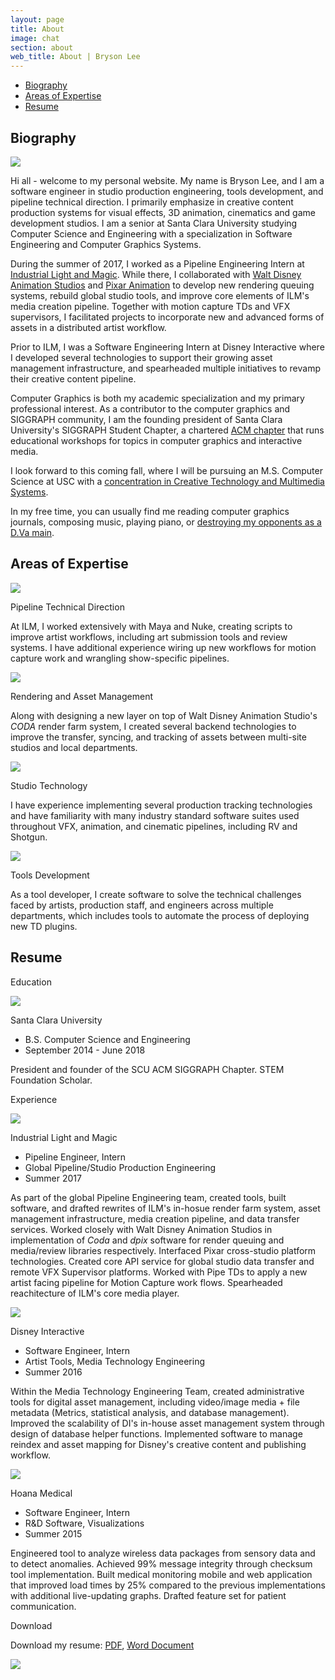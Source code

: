 ```yaml
---
layout: page
title: About
image: chat
section: about
web_title: About | Bryson Lee
---
```



* [Biography](#biography)
* [Areas of Expertise](#areas-of-expertise)
* [Resume](#resume)


## Biography
<img id="bio-portrait" src="/assets/img/me2.jpg">

Hi all - welcome to my personal website. My name is Bryson Lee, and I am a software engineer in studio production engineering, tools development, and pipeline technical direction. I primarily emphasize in creative content production systems for visual effects, 3D animation, cinematics and game development studios. I am a senior at Santa Clara University studying Computer Science and Engineering with a specialization in Software Engineering and Computer Graphics Systems.

During the summer of 2017, I worked as a Pipeline Engineering Intern at [Industrial Light and Magic](http://www.blizzard.com/). While there, I collaborated with [Walt Disney Animation Studios](https://www.disneyanimation.com/) and [Pixar Animation](https://www.pixar.com/) to develop new rendering queuing systems, rebuild global studio tools, and improve core elements of ILM's media creation pipeline. Together with motion capture TDs and VFX supervisors, I facilitated projects to incorporate new and  advanced forms of assets in a distributed artist workflow.

Prior to ILM, I was a Software Engineering Intern at Disney Interactive where I developed several technologies to support their growing asset management infrastructure, and spearheaded multiple initiatives to revamp their creative content pipeline.

Computer Graphics is both my academic specialization and my primary professional interest. As a contributor to the computer graphics and SIGGRAPH community, I am the founding president of Santa Clara University's SIGGRAPH Student Chapter, a chartered [ACM chapter](https://www.siggraph.org/connect/student-chapters) that runs educational workshops for topics in computer graphics and interactive media.

I look forward to this coming fall, where I will be pursuing an M.S. Computer Science at USC with a [concentration in Creative Technology and Multimedia Systems](https://www.cs.usc.edu/academic-programs/masters/multimedia-creative-technologies/).

In my free time, you can usually find me reading computer graphics journals, composing music, playing piano, or [destroying my opponents as a D.Va main](https://en.wikipedia.org/wiki/D.Va).


## Areas of Expertise
<div class="resume-entry">
  <div class="resume-block d-flex align-items-center">
    <img class="align-self-center hidden-xs-down" src="/assets/img/pipe.png">
    <div class="align-self-center">
      <p class="resume-block-title">Pipeline Technical Direction</p>
      <p>At ILM, I worked extensively with Maya and Nuke, creating scripts to improve artist workflows, including art submission tools and review systems. I have additional experience wiring up new workflows for motion capture work and wrangling show-specific pipelines.</p>
    </div>
  </div>
  <div class="resume-block d-flex align-items-center">
    <img class="align-self-center hidden-xs-down" src="/assets/img/asset.png">
    <div class="align-self-center">
      <p class="resume-block-title">Rendering and Asset Management</p>
      <p>Along with designing a new layer on top of Walt Disney Animation Studio's <i>CODA</i> render farm system, I created several backend technologies to improve the transfer, syncing, and tracking of assets between multi-site studios and local departments.</p>
    </div>
  </div>
  <div class="resume-block d-flex align-items-center">
    <img class="align-self-center hidden-xs-down" src="/assets/img/cinematics.png">
    <div class="align-self-center">
      <p class="resume-block-title">Studio Technology</p>
      <p>I have experience implementing several production tracking technologies and have familiarity with many industry standard software suites used throughout VFX, animation, and cinematic pipelines, including RV and Shotgun.</p>
    </div>
  </div>
  <div class="resume-block d-flex align-items-center">
    <img class="align-self-center hidden-xs-down" src="/assets/img/tools.png">
    <div class="align-self-center">
      <p class="resume-block-title">Tools Development</p>
      <p>As a tool developer, I create software to solve the technical challenges faced by artists, production staff, and engineers across multiple departments, which includes tools to automate the process of deploying new TD plugins.</p>
    </div>
  </div>
</div>


## Resume
<div class="resume-entry">
  <p class="resume-entry-title">Education</p>
  <div class="resume-container">
    <div class="resume-header-container"> 
      <img class="hidden-xs-down" src="/assets/img/scu_square.png">
      <div class="resume-header-text-container">
        <p class="resume-header-title">Santa Clara University</p>
        <ul class="fa-ul">
          <li><span class="fa-li"><i class="fas fa-university fa-fw"></i></span>B.S. Computer Science and Engineering</li>
          <li><span class="fa-li"><i class="fas fa-sitemap fa-fw"></i></span>September 2014 - June 2018</li>
        </ul>  
      </div>
    </div>
    <div class="resume-text-container">
      <p>President and founder of the SCU ACM SIGGRAPH Chapter. STEM Foundation Scholar.</p>
    </div>
  </div>
</div>

<div class="resume-entry">
  <p class="resume-entry-title">Experience</p>
  <div class="resume-container">
    <div class="resume-header-container"> 
      <img class="hidden-xs-down" src="/assets/img/ilm_square.png">
      <div class="resume-header-text-container">
        <p class="resume-header-title">Industrial Light and Magic</p>
        <ul class="fa-ul">
          <li><span class="fa-li"><i class="far fa-id-card fa-fw"></i></span>Pipeline Engineer, Intern</li>
          <li><span class="fa-li"><i class="fas fa-sitemap fa-fw"></i></span>Global Pipeline/Studio Production Engineering</li>
          <li><span class="fa-li"><i class="far fa-calendar-alt fa-fw"></i></span>Summer 2017</li>
        </ul>
      </div>
    </div>
    <div class="resume-text-container">
      <p>As part of the global Pipeline Engineering team, created tools, built software, and drafted rewrites of ILM's in-hosue render farm system, asset management infrastructure, media creation pipeline, and data transfer services. Worked closely with Walt Disney Animation Studios in implementation of <i>Coda</i> and <i>dpix</i>  software for render queuing and media/review libraries respectively. Interfaced Pixar cross-studio platform technologies. Created core API service for global studio data transfer and remote VFX Supervisor platforms. Worked with Pipe TDs to apply a new artist facing pipeline for Motion Capture work flows. Spearheaded reachitecture of ILM's core media player.</p>
    </div>
  </div>
  <div class="resume-container">
    <div class="resume-header-container"> 
      <img class="hidden-xs-down" src="/assets/img/disney_square.png">
      <div class="resume-header-text-container">
        <p class="resume-header-title">Disney Interactive</p>
        <ul class="fa-ul">
          <li><span class="fa-li"><i class="far fa-id-card fa-fw"></i></span>Software Engineer, Intern</li>
          <li><span class="fa-li"><i class="fas fa-sitemap fa-fw"></i></span>Artist Tools, Media Technology Engineering</li>
          <li><span class="fa-li"><i class="far fa-calendar-alt fa-fw"></i></span>Summer 2016</li>
        </ul>
      </div>
    </div>
    <div class="resume-text-container">
      <p>Within the Media Technology Engineering Team, created administrative tools for digital asset management, including video/image media + file metadata (Metrics, statistical analysis, and database management). Improved the scalability of DI's in-house asset management system through design of database helper functions. Implemented software to manage reindex and asset mapping for Disney's creative content and publishing workflow.</p>
    </div>
  </div>
  <div class="resume-container">
    <div class="resume-header-container"> 
      <img class="hidden-xs-down" src="/assets/img/hoana_square.png">
      <div class="resume-header-text-container">
        <p class="resume-header-title">Hoana Medical</p>
        <ul class="fa-ul">
          <li><span class="fa-li"><i class="far fa-id-card fa-fw"></i></span>Software Engineer, Intern</li>
          <li><span class="fa-li"><i class="fas fa-sitemap fa-fw"></i></span>R&D Software, Visualizations</li>
          <li><span class="fa-li"><i class="far fa-calendar-alt fa-fw"></i></span>Summer 2015</li>
        </ul>
      </div>
    </div>
    <div class="resume-text-container">
      <p>Engineered tool to analyze wireless data packages from sensory data and to detect anomalies. Achieved 99% message integrity through checksum tool implementation. Built medical monitoring mobile and web application that improved load times by 25% compared to the previous implementations with additional live-updating graphs. Drafted feature set for patient communication.</p>
    </div>
  </div>
</div>

<div class="resume-entry">
  <p class="resume-entry-title">Download</p>
  <p>Download my resume: <a href="/assets/files/Bryson_Lee_Resume.pdf">PDF</a>, <a href="/assets/files/Bryson_Lee_Resume.docx">Word Document</a></p>
</div>

<img id="egggif" src="/assets/img/egg.gif">
